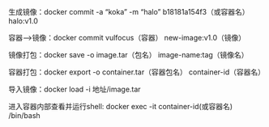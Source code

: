 

生成镜像：docker commit -a “koka” -m “halo” b18181a154f3（或容器名） halo:v1.0

容器-->镜像：docker commit vulfocus（容器） new-image:v1.0（镜像）

镜像打包：docker save -o image.tar（包名） image-name:tag（镜像名）

容器打包：docker export -o container.tar（容器包名） container-id（容器名）

导入镜像：docker load -i 地址/image.tar

进入容器内部查看并运行shell: docker exec -it container-id(或容器名) /bin/bash
